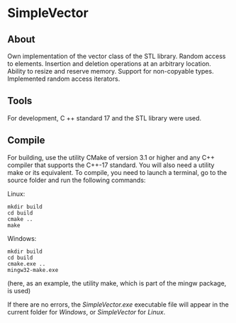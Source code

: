 # SimpleVector

## About

Own implementation of the vector class of the STL library. Random access to elements. Insertion and deletion operations at an arbitrary location. Ability to resize and reserve memory. Support for non-copyable types. Implemented random access iterators.


## Tools

For development, C ++ standard 17 and the STL library were used.


## Compile

For building, use the utility CMake of version 3.1 or higher and any C++ compiler that supports the C++-17 standard. You will also need a utility make or its equivalent. To compile, you need to launch a terminal, go to the source folder and run the following commands: 

Linux:

    mkdir build
    cd build
    cmake ..
    make
    
Windows:

    mkdir build
    cd build
    cmake.exe ..
    mingw32-make.exe
(here, as an example, the utility make, which is part of the mingw package, is used)

If there are no errors, the *SimpleVector.exe* executable file will appear in the current folder for *Windows*, or *SimpleVector* for *Linux*. 
